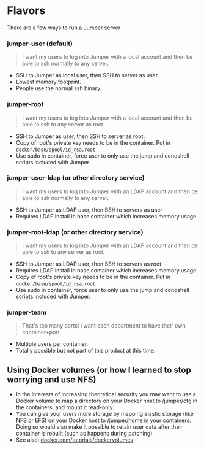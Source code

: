 # Flavors

There are a few ways to run a Jumper server

### jumper-user (default)

> I want my users to log into Jumper with a local account and then be
able to ssh normally to any server.

* SSH to Jumper as local user, then SSH to server as user.
* Lowest memory footprint.
* People use the normal ssh binary.

### jumper-root

> I want my users to log into Jumper with a local account and then be
able to ssh to any server as root.

* SSH to Jumper as user, then SSH to server as root.
* Copy of root's private key needs to be in the container. Put in
`docker/base/spool/id_rsa.root`
* Use sudo in container, force user to only use the jump and conqshell
scripts included with Jumper.

### jumper-user-ldap (or other directory service)

> I want my users to log into Jumper with an LDAP account and then be
able to ssh normally to any server.

* SSH to Jumper as LDAP user, then SSH to servers as user
* Requires LDAP install in base container which increases memory usage.

### jumper-root-ldap (or other directory service)

> I want my users to log into Jumper with an LDAP account and then be
able to ssh to any server as root.

* SSH to Jumper as LDAP user, then SSH to servers as root.
* Requires LDAP install in base container which increases memory usage.
* Copy of root's private key needs to be in the container. Put in
`docker/base/spool/id_rsa.root`
* Use sudo in container, force user to only use the jump and conqshell
scripts included with Jumper.

### jumper-team

> That's too many ports! I want each department to have their own
container+port

* Multiple users per container.
* Totally possible but not part of this product at this time.

## Using Docker volumes (or how I learned to stop worrying and use NFS)

* In the interests of increasing theoretical security you may want to
 use a Docker volume to map a directory on your Docker host to
 /jumper/cfg in the containers, and mount it read-only.
* You can give your users more storage by mapping elastic storage (like
NFS or EFS) on your Docker host to /jumper/home in your containers.
Doing so would also make it possible to retain user data after their
container is rebuilt (such as happens during patching).
* See also: [docker.com/tutorials/dockervolumes](https://docs.docker.com/engine/tutorials/dockervolumes/#mount-a-host-directory-as-a-data-volume)